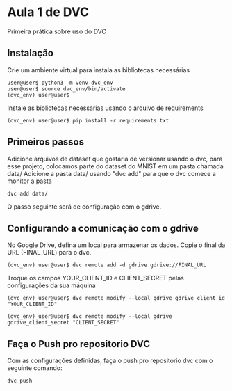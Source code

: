 # Aula 1 de DVC
Primeira prática sobre uso do DVC

## Instalação
Crie um ambiente virtual para instala as bibliotecas necessárias
```
user@user$ python3 -m venv dvc_env
user@user$ source dvc_env/bin/activate
(dvc_env) user@user$
```
Instale as bibliotecas necessarias usando o arquivo de requirements
```
(dvc_env) user@user$ pip install -r requirements.txt
```
## Primeiros passos

Adicione arquivos de dataset que gostaria de versionar usando o dvc, para esse projeto, colocamos parte do dataset do MNIST em um pasta chamada data/
Adicione a pasta data/ usando "dvc add" para que o dvc comece a monitor a pasta
```
dvc add data/
```

O passo seguinte será de configuração com o gdrive.

## Configurando a comunicação com o gdrive
No Google Drive, defina um local para armazenar os dados. Copie o final da URL (FINAL_URL) para o dvc.
```
(dvc_env) user@user$ dvc remote add -d gdrive gdrive://FINAL_URL
```
Troque os campos YOUR_CLIENT_ID e CLIENT_SECRET pelas configurações da sua máquina

```
(dvc_env) user@user$ dvc remote modify --local gdrive gdrive_client_id "YOUR_CLIENT_ID"
```
```
(dvc_env) user@user$ dvc remote modify --local gdrive gdrive_client_secret "CLIENT_SECRET"
```

## Faça o Push pro repositorio DVC

Com as configurações definidas, faça o push pro repositorio dvc com o seguinte comando:
```
dvc push
```